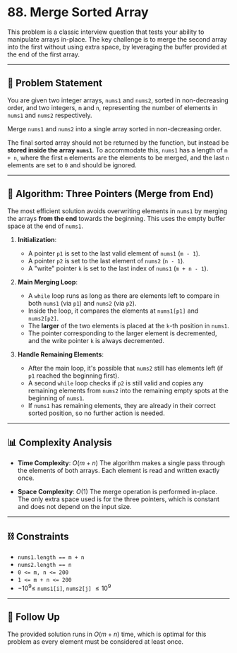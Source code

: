 # 88. Merge Sorted Array

This problem is a classic interview question that tests your ability to manipulate arrays in-place. The key challenge is to merge the second array into the first without using extra space, by leveraging the buffer provided at the end of the first array.

---

## 📝 Problem Statement

You are given two integer arrays, `nums1` and `nums2`, sorted in non-decreasing order, and two integers, `m` and `n`, representing the number of elements in `nums1` and `nums2` respectively.

Merge `nums1` and `nums2` into a single array sorted in non-decreasing order.

The final sorted array should not be returned by the function, but instead be **stored inside the array `nums1`**. To accommodate this, `nums1` has a length of `m + n`, where the first `m` elements are the elements to be merged, and the last `n` elements are set to `0` and should be ignored.

---

## 🚀 Algorithm: Three Pointers (Merge from End)

The most efficient solution avoids overwriting elements in `nums1` by merging the arrays **from the end** towards the beginning. This uses the empty buffer space at the end of `nums1`.

1.  **Initialization**:
    * A pointer `p1` is set to the last valid element of `nums1` (`m - 1`).
    * A pointer `p2` is set to the last element of `nums2` (`n - 1`).
    * A "write" pointer `k` is set to the last index of `nums1` (`m + n - 1`).

2.  **Main Merging Loop**:
    * A `while` loop runs as long as there are elements left to compare in both `nums1` (via `p1`) and `nums2` (via `p2`).
    * Inside the loop, it compares the elements at `nums1[p1]` and `nums2[p2]`.
    * The **larger** of the two elements is placed at the `k`-th position in `nums1`.
    * The pointer corresponding to the larger element is decremented, and the write pointer `k` is always decremented.

3.  **Handle Remaining Elements**:
    * After the main loop, it's possible that `nums2` still has elements left (if `p1` reached the beginning first).
    * A second `while` loop checks if `p2` is still valid and copies any remaining elements from `nums2` into the remaining empty spots at the beginning of `nums1`.
    * If `nums1` has remaining elements, they are already in their correct sorted position, so no further action is needed.

---

## 📊 Complexity Analysis

* **Time Complexity**: $O(m + n)$
    The algorithm makes a single pass through the elements of both arrays. Each element is read and written exactly once.

* **Space Complexity**: $O(1)$
    The merge operation is performed in-place. The only extra space used is for the three pointers, which is constant and does not depend on the input size.

---

## ⛓️ Constraints

* `nums1.length == m + n`
* `nums2.length == n`
* `0 <= m, n <= 200`
* `1 <= m + n <= 200`
* $-10^9 \le$ `nums1[i]`, `nums2[j]` $\le 10^9$

---

## 🤔 Follow Up

The provided solution runs in $O(m + n)$ time, which is optimal for this problem as every element must be considered at least once.
